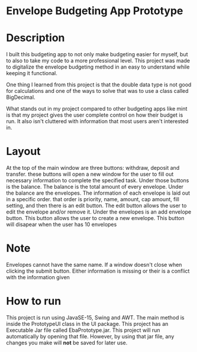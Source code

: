 # Envelope Budgeting App Prototype

# Description
I built this budgeting app to not only make budgeting easier for myself, but to also to take my code to a more professional level. This project was made to digitalize the envelope budgeting method in an easy to understand while keeping it functional.

One thing I learned from this project is that the double data type is not good for calculations and one of the ways to solve that was to use a class called BigDecimal.

What stands out in my project compared to other budgeting apps like mint is that my project gives the user complete control on how their budget is run. It also isn't cluttered with information that most users aren't interested in.

# Layout
At the top of the main window are three buttons: withdraw, deposit and transfer. these buttons will open a new window for the user to fill out necessary information to complete the specified task. Under those buttons is the balance. The balance is the total amount of every envelope. Under the balance are the envelopes. 
The information of each envelope is laid out in a specific order. that order is priority, name, amount, cap amount, fill setting, and then there is an edit button. The edit button allows the user to edit the envelope and/or remove it.
Under the envelopes is an add envelope button. This button allows the user to create a new envelope. This button will disapear when the user has 10 envelopes

# Note
Envelopes cannot have the same name.
If a window doesn't close when clicking the submit button. Either information is missing or their is a conflict with the information given

# How to run
This project is run using JavaSE-15, Swing and AWT. The main method is inside the PrototypeUI class in the UI package. This project has an Executable Jar file called EbaPrototype.jar. This project will run automatically by opening that file. However, by using that jar file, any changes you make will **not** be saved for later use.
